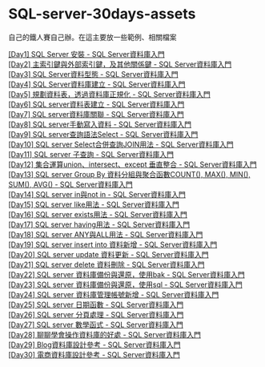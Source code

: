 # SQL-server-30days-assets
自己的鐵人賽自己辦。在這主要放一些範例、相關檔案

[[Day1] SQL Server 安裝 - SQL Server資料庫入門](https://yuhsiang237.github.io/2021/09/01/sql-server%E5%AE%89%E8%A3%9D/)  
[[Day2] 主索引鍵與外部索引鍵，及其他關係鍵 - SQL Server資料庫入門](https://yuhsiang237.github.io/2021/09/02/%E4%B8%BB%E7%B4%A2%E5%BC%95%E9%8D%B5%E8%88%87%E5%A4%96%E9%83%A8%E7%B4%A2%E5%BC%95%E9%8D%B5/)  
[[Day3] SQL Server資料型態 - SQL Server資料庫入門](https://yuhsiang237.github.io/2021/09/03/sql-server%E8%B3%87%E6%96%99%E5%9E%8B%E6%85%8B/)  
[[Day4] SQL Server資料庫建立 - SQL Server資料庫入門](https://yuhsiang237.github.io/2021/09/04/SQL-server%E8%B3%87%E6%96%99%E8%A1%A8%E8%A6%8F%E5%8A%83/)  
[[Day5] 規劃資料表，透過資料庫正規化 - SQL Server資料庫入門](https://yuhsiang237.github.io/2021/09/05/SQL-server%E8%B3%87%E6%96%99%E5%BA%AB%E6%AD%A3%E8%A6%8F%E5%8C%96/)  
[[Day6] SQL server資料表建立 - SQL Server資料庫入門](https://yuhsiang237.github.io/2021/09/06/SQL-server%E8%B3%87%E6%96%99%E8%A1%A8%E5%BB%BA%E7%AB%8B/)  
[[Day7] SQL server資料庫關聯 - SQL Server資料庫入門](https://yuhsiang237.github.io/2021/09/07/sql-server%E8%B3%87%E6%96%99%E5%BA%AB%E9%97%9C%E8%81%AF/)  
[[Day8] SQL server手動寫入資料 - SQL Server資料庫入門](https://yuhsiang237.github.io/2021/09/08/SQL-server%E6%89%8B%E5%8B%95%E5%AF%AB%E5%85%A5%E8%B3%87%E6%96%99/)  
[[Day9] SQL server查詢語法Select - SQL Server資料庫入門](https://yuhsiang237.github.io/2021/09/09/sql-server%E6%9F%A5%E8%A9%A2%E8%AA%9E%E6%B3%95Select/)  
[[Day10] SQL server Select合併查詢JOIN用法 - SQL Server資料庫入門](https://yuhsiang237.github.io/2021/09/10/sql-server-%E5%90%88%E4%BD%B5%E6%9F%A5%E8%A9%A2join/)  
[[Day11] SQL server 子查詢 - SQL Server資料庫入門](https://yuhsiang237.github.io/2021/09/11/sql-server-%E5%AD%90%E6%9F%A5%E8%A9%A2/)  
[[Day12] 集合運算union、intersect、except 垂直整合 - SQL Server資料庫入門](https://yuhsiang237.github.io/2021/09/12/sql-server-%E9%9B%86%E5%90%88%E9%81%8B%E7%AE%97union%E3%80%81intersect%E3%80%81except-%E5%9E%82%E7%9B%B4%E6%95%B4%E5%90%88%E8%B3%87%E6%96%99/)  
[[Day13] SQL server Group By 資料分組與聚合函數COUNT(), MAX(), MIN(), SUM(), AVG() - SQL Server資料庫入門](https://yuhsiang237.github.io/2021/09/13/sql-server-group-by-%E5%88%86%E7%B5%84/)  
[[Day14] SQL server in與not in - SQL Server資料庫入門](https://yuhsiang237.github.io/2021/09/16/sql-server-in-not-in/)  
[[Day15] SQL server like用法 - SQL Server資料庫入門](https://yuhsiang237.github.io/2021/09/16/sql-server-like%E7%94%A8%E6%B3%95/)  
[[Day16] SQL server exists用法 - SQL Server資料庫入門](https://yuhsiang237.github.io/2021/09/16/sql-server-exists/)  
[[Day17] SQL server having用法 - SQL Server資料庫入門](https://yuhsiang237.github.io/2021/09/16/sql-server-having%E7%94%A8%E6%B3%95/)  
[[Day18] SQL server ANY與ALL用法 - SQL Server資料庫入門](https://yuhsiang237.github.io/2021/09/16/sql-server-any%E8%88%87all%E7%94%A8%E6%B3%95/)  
[[Day19] SQL server insert into 資料新增 - SQL Server資料庫入門](https://yuhsiang237.github.io/2021/09/17/sql-server-insert-into%E8%B3%87%E6%96%99%E6%96%B0%E5%A2%9E/)  
[[Day20] SQL server update 資料更新 - SQL Server資料庫入門](https://yuhsiang237.github.io/2021/09/17/sql-server-update%E8%B3%87%E6%96%99%E6%9B%B4%E6%96%B0/)  
[[Day21] SQL server delete 資料刪除 - SQL Server資料庫入門](https://yuhsiang237.github.io/2021/09/17/sql-server-delete-%E8%B3%87%E6%96%99%E5%88%AA%E9%99%A4/)  
[[Day22] SQL server 資料庫備份與還原，使用bak - SQL Server資料庫入門](https://yuhsiang237.github.io/2021/09/17/sql-server-%E8%B3%87%E6%96%99%E5%BA%AB%E5%82%99%E4%BB%BD/)  
[[Day23] SQL server 資料庫備份與還原，使用sql - SQL Server資料庫入門](https://yuhsiang237.github.io/2021/09/17/sql-server-%E8%B3%87%E6%96%99%E5%BA%AB%E5%82%99%E4%BB%BD%E4%BD%BF%E7%94%A8sql/)  
[[Day24] SQL server 資料庫管理帳號新增 - SQL Server資料庫入門](https://yuhsiang237.github.io/2021/09/17/sql-server-%E8%B3%87%E6%96%99%E5%BA%AB%E7%AE%A1%E7%90%86%E5%B8%B3%E8%99%9F%E6%96%B0%E5%A2%9E/)  
[[Day25] SQL server 日期函數 - SQL Server資料庫入門](https://yuhsiang237.github.io/2021/09/17/sql-server-%E6%97%A5%E6%9C%9F%E5%87%BD%E6%95%B8/)  
[[Day26] SQL server 分頁處理 - SQL Server資料庫入門](https://yuhsiang237.github.io/2021/09/17/sql-server-%E5%88%86%E9%A0%81%E8%99%95%E7%90%86/)  
[[Day27] SQL server 數學函式 - SQL Server資料庫入門](https://yuhsiang237.github.io/2021/09/17/sql-server-%E6%95%B8%E5%AD%B8%E5%87%BD%E5%BC%8F/)  
[[Day28] 聊聊學會操作資料庫的好處 - SQL Server資料庫入門](https://yuhsiang237.github.io/2021/09/17/%E5%AD%B8%E6%9C%83%E6%93%8D%E4%BD%9C%E8%B3%87%E6%96%99%E5%BA%AB%E7%9A%84%E5%A5%BD%E8%99%95/)  
[[Day29] Blog資料庫設計參考 - SQL Server資料庫入門](https://yuhsiang237.github.io/2021/09/17/wordpress%E8%B3%87%E6%96%99%E5%BA%AB%E8%A6%8F%E5%8A%83%E5%8F%83%E8%80%83/)  
[[Day30] 電商資料庫設計參考 - SQL Server資料庫入門](https://yuhsiang237.github.io/2021/09/19/%E9%9B%BB%E5%95%86%E8%B3%87%E6%96%99%E5%BA%AB%E8%A8%AD%E8%A8%88%E5%8F%83%E8%80%83/)  
